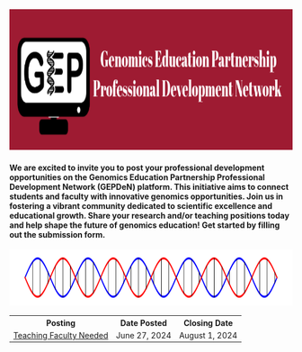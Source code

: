 <div style="padding:40x">
  
<div style="text-align:center;">
<img src="docs/Untitled.png" width="100%" height="250">
</div>

<h4> We are excited to invite you to post your professional development opportunities on the Genomics Education Partnership Professional Development Network (GEPDeN) platform. This initiative aims to connect students and faculty with innovative genomics opportunities. Join us in fostering a vibrant community dedicated to scientific excellence and educational growth. Share your research and/or teaching positions today and help shape the future of genomics education! Get started by filling out the submission form.</h4> 

<div style="text-align:center;">
<img src="docs/helix" width="100%" height="100">
</div>

<table align="center">
  <tr>
    <th>Posting</th>
    <th>Date Posted</th>
    <th>Closing Date</th>
  </tr>
  <tr>
    <td><a href="https://cresylviolet.github.io/pages/alleninstitute.html">Teaching Faculty Needed</a></td>
    <td>June 27, 2024</td>
    <td>August 1, 2024</td>
  </tr>
</table>
</div>
